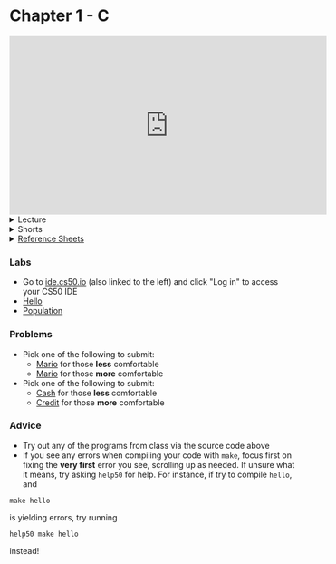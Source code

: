 <meta http-equiv="refresh" content="1200"/>

# Chapter 1 - C

<iframe width="560" height="315" src="https://www.youtube.com/embed/zYierUhIFNQ" title="YouTube video player" frameborder="0" allow="accelerometer; autoplay; clipboard-write; encrypted-media; gyroscope; picture-in-picture" allowfullscreen></iframe>

<details>
  <summary>Lecture</summary>
  <ul>
    <li><a href="https://cs50.harvard.edu/ap/2022/curriculum/x/notes/1/">Notes</a></li>
    <details><summary>Slides</summary>
    <ul>
      <li><a href="https://docs.google.com/presentation/d/1_BSY-aHIw8Xa__FL0HyAFoevLW7GHcTnx8j52dn0LsI/edit?usp=sharing">Google Slides</a></li>
      <li><a href="https://cdn.cs50.net/2020/fall/lectures/1/lecture1.pdf">PDF</a></li>
    </ul>
    </details>
    <details><summary>Source Code</summary>
    <ul>
      <li><a href="https://cdn.cs50.net/2020/fall/lectures/1/src1/">Index</a></li>
      <li><a href="https://cdn.cs50.net/2020/fall/lectures/1/src1.pdf">PDF</a></li>
      <li><a href="https://cdn.cs50.net/2020/fall/lectures/1/src1.zip">Zip</a></li>
    </ul>
    </details>
  </ul>   
</details>

<details>  
  <summary>Shorts</summary>
  <ul>
    <li><a href="https://www.youtube.com/embed/q6K8KMqt8wQ">Data Types</a></li>
    <li><a href="https://www.youtube.com/embed/7apBtlEkJzk?rel=0">Operators</a></li>
    <li><a href="https://www.youtube.com/embed/FqUeHzvci10?rel=0">Conditional Statements</a></li>
    <li><a href="https://www.youtube.com/embed/QOvo-xFL9II?rel=0">Loops</a></li>
    <li><a href="https://www.youtube.com/embed/lnYKOnz9ln8?rel=0">Command Line</a></li>
  </ul>
</details>

<details>  
  <summary><a href="\apcsp\assets\pdfs\ch1-ref-sheets.pdf">Reference Sheets</a></summary>
  <ul>
    <li><a href="\apcsp\assets\pdfs\syntax.pdf">Syntax</a></li>
    <li><a href="\apcsp\assets\pdfs\variables.pdf">Variables</a></li>
    <li><a href="\apcsp\assets\pdfs\data_types.pdf">Data Types</a></li>
    <li><a href="\apcsp\assets\pdfs\operators.pdf">Operators</a></li>
    <li><a href="\apcsp\assets\pdfs\boolean_expressions.pdf">Boolean Expressions</a></li>
    <li><a href="\apcsp\assets\pdfs\loops.pdf">Loops</a></li>
    <li><a href="\apcsp\assets\pdfs\functions.pdf">Functions</a></li>
    <li><a href="\apcsp\assets\pdfs\libraries.pdf">Libraries</a></li>
    <li><a href="\apcsp\assets\pdfs\principles_of_good_design.pdf">Principles of Good Design</a></li>
  </ul>
</details>

### Labs

  - Go to [ide.cs50.io](https://ide.cs50.io/) (also linked to the left) and click "Log in" to access your CS50 IDE
  - [Hello](https://cs50.harvard.edu/ap/2022/curriculum/x/labs/1/hello/)
  - [Population](https://cs50.harvard.edu/ap/2022/curriculum/x/labs/1/population/)

### Problems

  - Pick one of the following to submit:
    - [Mario](https://cs50.harvard.edu/ap/2022/curriculum/x/psets/1/mario/less/) for those **less** comfortable
    - [Mario](https://cs50.harvard.edu/ap/2022/curriculum/x/psets/1/mario/more/) for those **more** comfortable
  - Pick one of the following to submit:
    - [Cash](https://cs50.harvard.edu/ap/2022/curriculum/x/psets/1/cash/) for those **less** comfortable
    - [Credit](https://cs50.harvard.edu/ap/2022/curriculum/x/psets/1/credit/) for those **more** comfortable
   
### Advice

- Try out any of the programs from class via the source code above
- If you see any errors when compiling your code with `make`, focus first on fixing the **very first** error you see, scrolling up as needed. If unsure what it means, try asking `help50` for help. For instance, if try to compile `hello`, and 
```
make hello
```
is yielding errors, try running
```
help50 make hello
```
instead!